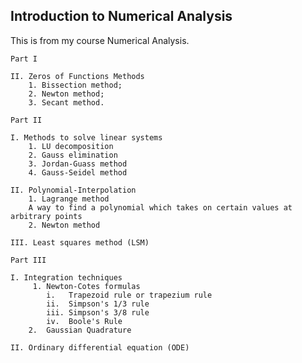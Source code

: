 ## Introduction to Numerical Analysis

This is from my course Numerical Analysis.

    Part I 

    II. Zeros of Functions Methods
        1. Bissection method;
        2. Newton method; 
        3. Secant method.
    
    Part II 
    
    I. Methods to solve linear systems
        1. LU decomposition
        2. Gauss elimination
        3. Jordan-Guass method
        4. Gauss-Seidel method
    
    II. Polynomial-Interpolation
        1. Lagrange method
        A way to find a polynomial which takes on certain values at arbitrary points
        2. Newton method

    III. Least squares method (LSM)
    
    Part III 
    
    I. Integration techniques
         1. Newton-Cotes formulas
            i.   Trapezoid rule or trapezium rule
            ii.  Simpson's 1/3 rule 
            iii. Simpson's 3/8 rule 
            iv.  Boole's Rule
        2.  Gaussian Quadrature
        
    II. Ordinary differential equation (ODE) 
    
    
    
